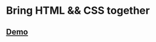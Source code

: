 # Bring HTML && CSS together

## [Demo](https://htmlpreview.github.io/?https://github.com/gabrielseco/css-reference/blob/master/src/chapter-01/03-bringing-css-html-together/index.html)
